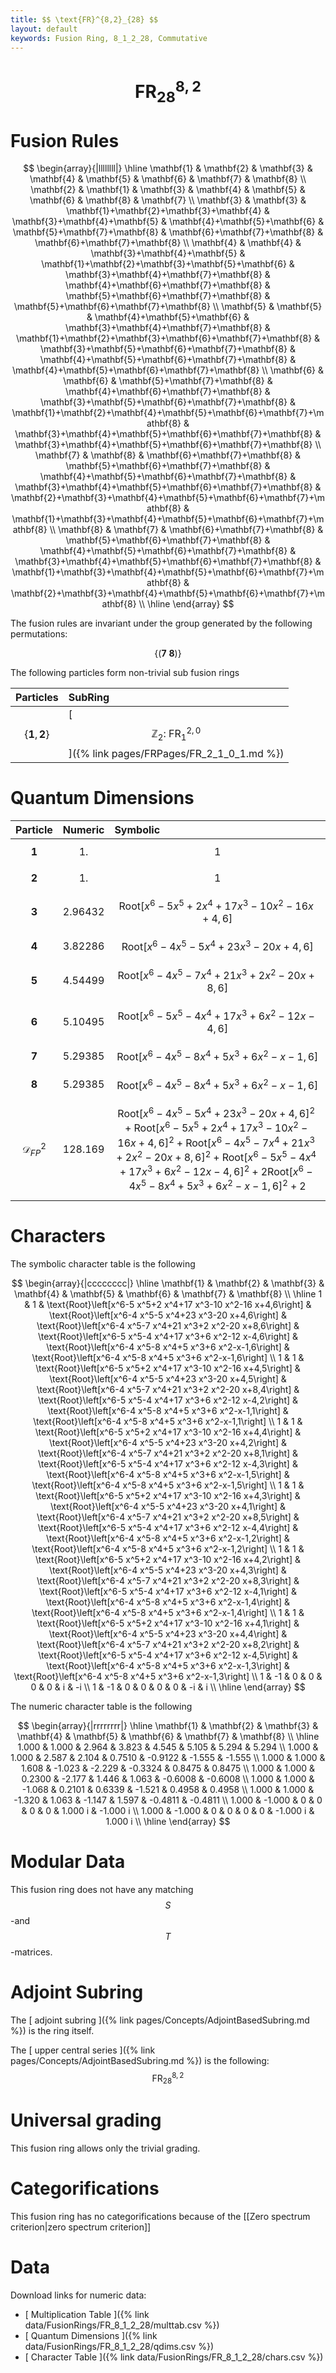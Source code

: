 ```yaml
---
title: $$ \text{FR}^{8,2}_{28} $$
layout: default
keywords: Fusion Ring, 8_1_2_28, Commutative
---
```

# $$ \text{FR}^{8,2}_{28} $$


# Fusion Rules

$$
\begin{array}{|llllllll|}
\hline
 \mathbf{1} & \mathbf{2} & \mathbf{3} & \mathbf{4} & \mathbf{5} & \mathbf{6} & \mathbf{7} & \mathbf{8} \\
 \mathbf{2} & \mathbf{1} & \mathbf{3} & \mathbf{4} & \mathbf{5} & \mathbf{6} & \mathbf{8} & \mathbf{7} \\
 \mathbf{3} & \mathbf{3} & \mathbf{1}+\mathbf{2}+\mathbf{3}+\mathbf{4} & \mathbf{3}+\mathbf{4}+\mathbf{5} & \mathbf{4}+\mathbf{5}+\mathbf{6} & \mathbf{5}+\mathbf{7}+\mathbf{8} & \mathbf{6}+\mathbf{7}+\mathbf{8} & \mathbf{6}+\mathbf{7}+\mathbf{8} \\
 \mathbf{4} & \mathbf{4} & \mathbf{3}+\mathbf{4}+\mathbf{5} & \mathbf{1}+\mathbf{2}+\mathbf{3}+\mathbf{5}+\mathbf{6} & \mathbf{3}+\mathbf{4}+\mathbf{7}+\mathbf{8} & \mathbf{4}+\mathbf{6}+\mathbf{7}+\mathbf{8} & \mathbf{5}+\mathbf{6}+\mathbf{7}+\mathbf{8} & \mathbf{5}+\mathbf{6}+\mathbf{7}+\mathbf{8} \\
 \mathbf{5} & \mathbf{5} & \mathbf{4}+\mathbf{5}+\mathbf{6} & \mathbf{3}+\mathbf{4}+\mathbf{7}+\mathbf{8} & \mathbf{1}+\mathbf{2}+\mathbf{3}+\mathbf{6}+\mathbf{7}+\mathbf{8} & \mathbf{3}+\mathbf{5}+\mathbf{6}+\mathbf{7}+\mathbf{8} & \mathbf{4}+\mathbf{5}+\mathbf{6}+\mathbf{7}+\mathbf{8} & \mathbf{4}+\mathbf{5}+\mathbf{6}+\mathbf{7}+\mathbf{8} \\
 \mathbf{6} & \mathbf{6} & \mathbf{5}+\mathbf{7}+\mathbf{8} & \mathbf{4}+\mathbf{6}+\mathbf{7}+\mathbf{8} & \mathbf{3}+\mathbf{5}+\mathbf{6}+\mathbf{7}+\mathbf{8} & \mathbf{1}+\mathbf{2}+\mathbf{4}+\mathbf{5}+\mathbf{6}+\mathbf{7}+\mathbf{8} & \mathbf{3}+\mathbf{4}+\mathbf{5}+\mathbf{6}+\mathbf{7}+\mathbf{8} & \mathbf{3}+\mathbf{4}+\mathbf{5}+\mathbf{6}+\mathbf{7}+\mathbf{8} \\
 \mathbf{7} & \mathbf{8} & \mathbf{6}+\mathbf{7}+\mathbf{8} & \mathbf{5}+\mathbf{6}+\mathbf{7}+\mathbf{8} & \mathbf{4}+\mathbf{5}+\mathbf{6}+\mathbf{7}+\mathbf{8} & \mathbf{3}+\mathbf{4}+\mathbf{5}+\mathbf{6}+\mathbf{7}+\mathbf{8} & \mathbf{2}+\mathbf{3}+\mathbf{4}+\mathbf{5}+\mathbf{6}+\mathbf{7}+\mathbf{8} & \mathbf{1}+\mathbf{3}+\mathbf{4}+\mathbf{5}+\mathbf{6}+\mathbf{7}+\mathbf{8} \\
 \mathbf{8} & \mathbf{7} & \mathbf{6}+\mathbf{7}+\mathbf{8} & \mathbf{5}+\mathbf{6}+\mathbf{7}+\mathbf{8} & \mathbf{4}+\mathbf{5}+\mathbf{6}+\mathbf{7}+\mathbf{8} & \mathbf{3}+\mathbf{4}+\mathbf{5}+\mathbf{6}+\mathbf{7}+\mathbf{8} & \mathbf{1}+\mathbf{3}+\mathbf{4}+\mathbf{5}+\mathbf{6}+\mathbf{7}+\mathbf{8} & \mathbf{2}+\mathbf{3}+\mathbf{4}+\mathbf{5}+\mathbf{6}+\mathbf{7}+\mathbf{8} \\
\hline
\end{array}
$$


The fusion rules are invariant under the group generated by the following permutations:

$$ \{(\mathbf{7} \  \mathbf{8})\} $$


The following particles form non-trivial sub fusion rings

| Particles | SubRing |
| :------ | :------ |
| $$ \{\mathbf{1},\mathbf{2}\} $$ | [ $$ \mathbb{Z}_2:\ \text{FR}^{2,0}_{1} $$ ]({% link pages/FRPages/FR_2_1_0_1.md %}) |

# Quantum Dimensions

| Particle | Numeric | Symbolic |
| :------ | :------ | :------ |
| $$ \mathbf{1} $$ | $$ 1. $$ | $$ 1 $$ |
| $$ \mathbf{2} $$ | $$ 1. $$ | $$ 1 $$ |
| $$ \mathbf{3} $$ | $$ 2.96432 $$ | $$ \text{Root}\left[x^6-5 x^5+2 x^4+17 x^3-10 x^2-16 x+4,6\right] $$ |
| $$ \mathbf{4} $$ | $$ 3.82286 $$ | $$ \text{Root}\left[x^6-4 x^5-5 x^4+23 x^3-20 x+4,6\right] $$ |
| $$ \mathbf{5} $$ | $$ 4.54499 $$ | $$ \text{Root}\left[x^6-4 x^5-7 x^4+21 x^3+2 x^2-20 x+8,6\right] $$ |
| $$ \mathbf{6} $$ | $$ 5.10495 $$ | $$ \text{Root}\left[x^6-5 x^5-4 x^4+17 x^3+6 x^2-12 x-4,6\right] $$ |
| $$ \mathbf{7} $$ | $$ 5.29385 $$ | $$ \text{Root}\left[x^6-4 x^5-8 x^4+5 x^3+6 x^2-x-1,6\right] $$ |
| $$ \mathbf{8} $$ | $$ 5.29385 $$ | $$ \text{Root}\left[x^6-4 x^5-8 x^4+5 x^3+6 x^2-x-1,6\right] $$ |
| $$ \mathcal{D}_{FP}^2 $$ | $$ 128.169 $$ | $$ \text{Root}\left[x^6-4 x^5-5 x^4+23 x^3-20 x+4,6\right]^2+\text{Root}\left[x^6-5 x^5+2 x^4+17 x^3-10 x^2-16 x+4,6\right]^2+\text{Root}\left[x^6-4 x^5-7 x^4+21 x^3+2 x^2-20 x+8,6\right]^2+\text{Root}\left[x^6-5 x^5-4 x^4+17 x^3+6 x^2-12 x-4,6\right]^2+2 \text{Root}\left[x^6-4 x^5-8 x^4+5 x^3+6 x^2-x-1,6\right]^2+2 $$ |

# Characters

The symbolic character table is the following

$$
\begin{array}{|cccccccc|}
\hline
 \mathbf{1} & \mathbf{2} & \mathbf{3} & \mathbf{4} & \mathbf{5} & \mathbf{6} & \mathbf{7} & \mathbf{8} \\
\hline
 1 & 1 & \text{Root}\left[x^6-5 x^5+2 x^4+17 x^3-10 x^2-16 x+4,6\right] & \text{Root}\left[x^6-4 x^5-5 x^4+23 x^3-20 x+4,6\right] & \text{Root}\left[x^6-4 x^5-7 x^4+21 x^3+2 x^2-20 x+8,6\right] & \text{Root}\left[x^6-5 x^5-4 x^4+17 x^3+6 x^2-12 x-4,6\right] & \text{Root}\left[x^6-4 x^5-8 x^4+5 x^3+6 x^2-x-1,6\right] & \text{Root}\left[x^6-4 x^5-8 x^4+5 x^3+6 x^2-x-1,6\right] \\
 1 & 1 & \text{Root}\left[x^6-5 x^5+2 x^4+17 x^3-10 x^2-16 x+4,5\right] & \text{Root}\left[x^6-4 x^5-5 x^4+23 x^3-20 x+4,5\right] & \text{Root}\left[x^6-4 x^5-7 x^4+21 x^3+2 x^2-20 x+8,4\right] & \text{Root}\left[x^6-5 x^5-4 x^4+17 x^3+6 x^2-12 x-4,2\right] & \text{Root}\left[x^6-4 x^5-8 x^4+5 x^3+6 x^2-x-1,1\right] & \text{Root}\left[x^6-4 x^5-8 x^4+5 x^3+6 x^2-x-1,1\right] \\
 1 & 1 & \text{Root}\left[x^6-5 x^5+2 x^4+17 x^3-10 x^2-16 x+4,4\right] & \text{Root}\left[x^6-4 x^5-5 x^4+23 x^3-20 x+4,2\right] & \text{Root}\left[x^6-4 x^5-7 x^4+21 x^3+2 x^2-20 x+8,1\right] & \text{Root}\left[x^6-5 x^5-4 x^4+17 x^3+6 x^2-12 x-4,3\right] & \text{Root}\left[x^6-4 x^5-8 x^4+5 x^3+6 x^2-x-1,5\right] & \text{Root}\left[x^6-4 x^5-8 x^4+5 x^3+6 x^2-x-1,5\right] \\
 1 & 1 & \text{Root}\left[x^6-5 x^5+2 x^4+17 x^3-10 x^2-16 x+4,3\right] & \text{Root}\left[x^6-4 x^5-5 x^4+23 x^3-20 x+4,1\right] & \text{Root}\left[x^6-4 x^5-7 x^4+21 x^3+2 x^2-20 x+8,5\right] & \text{Root}\left[x^6-5 x^5-4 x^4+17 x^3+6 x^2-12 x-4,4\right] & \text{Root}\left[x^6-4 x^5-8 x^4+5 x^3+6 x^2-x-1,2\right] & \text{Root}\left[x^6-4 x^5-8 x^4+5 x^3+6 x^2-x-1,2\right] \\
 1 & 1 & \text{Root}\left[x^6-5 x^5+2 x^4+17 x^3-10 x^2-16 x+4,2\right] & \text{Root}\left[x^6-4 x^5-5 x^4+23 x^3-20 x+4,3\right] & \text{Root}\left[x^6-4 x^5-7 x^4+21 x^3+2 x^2-20 x+8,3\right] & \text{Root}\left[x^6-5 x^5-4 x^4+17 x^3+6 x^2-12 x-4,1\right] & \text{Root}\left[x^6-4 x^5-8 x^4+5 x^3+6 x^2-x-1,4\right] & \text{Root}\left[x^6-4 x^5-8 x^4+5 x^3+6 x^2-x-1,4\right] \\
 1 & 1 & \text{Root}\left[x^6-5 x^5+2 x^4+17 x^3-10 x^2-16 x+4,1\right] & \text{Root}\left[x^6-4 x^5-5 x^4+23 x^3-20 x+4,4\right] & \text{Root}\left[x^6-4 x^5-7 x^4+21 x^3+2 x^2-20 x+8,2\right] & \text{Root}\left[x^6-5 x^5-4 x^4+17 x^3+6 x^2-12 x-4,5\right] & \text{Root}\left[x^6-4 x^5-8 x^4+5 x^3+6 x^2-x-1,3\right] & \text{Root}\left[x^6-4 x^5-8 x^4+5 x^3+6 x^2-x-1,3\right] \\
 1 & -1 & 0 & 0 & 0 & 0 & i & -i \\
 1 & -1 & 0 & 0 & 0 & 0 & -i & i \\
\hline
\end{array}
$$

The numeric character table is the following

$$
\begin{array}{|rrrrrrrr|}
\hline
 \mathbf{1} & \mathbf{2} & \mathbf{3} & \mathbf{4} & \mathbf{5} & \mathbf{6} & \mathbf{7} & \mathbf{8} \\
\hline
 1.000 & 1.000 & 2.964 & 3.823 & 4.545 & 5.105 & 5.294 & 5.294 \\
 1.000 & 1.000 & 2.587 & 2.104 & 0.7510 & -0.9122 & -1.555 & -1.555 \\
 1.000 & 1.000 & 1.608 & -1.023 & -2.229 & -0.3324 & 0.8475 & 0.8475 \\
 1.000 & 1.000 & 0.2300 & -2.177 & 1.446 & 1.063 & -0.6008 & -0.6008 \\
 1.000 & 1.000 & -1.068 & 0.2101 & 0.6339 & -1.521 & 0.4958 & 0.4958 \\
 1.000 & 1.000 & -1.320 & 1.063 & -1.147 & 1.597 & -0.4811 & -0.4811 \\
 1.000 & -1.000 & 0 & 0 & 0 & 0 & 1.000 i & -1.000 i \\
 1.000 & -1.000 & 0 & 0 & 0 & 0 & -1.000 i & 1.000 i \\
\hline
\end{array}
$$

# Modular Data

This fusion ring does not have any matching $$ S $$-and $$ T $$-matrices.

# Adjoint Subring

The [ adjoint subring ]({% link pages/Concepts/AdjointBasedSubring.md %}) is the ring itself.

The [ upper central series ]({% link pages/Concepts/AdjointBasedSubring.md %}) is the following:
$$ \text{FR}^{8,2}_{28} $$

# Universal grading

This fusion ring allows only the trivial grading.

# Categorifications

This fusion ring has no categorifications because of the [[Zero spectrum criterion|zero spectrum criterion]]

# Data

Download links for numeric data:

* [ Multiplication Table ]({% link data/FusionRings/FR_8_1_2_28/multtab.csv %})
* [ Quantum Dimensions ]({% link data/FusionRings/FR_8_1_2_28/qdims.csv %})
* [ Character Table ]({% link data/FusionRings/FR_8_1_2_28/chars.csv %})